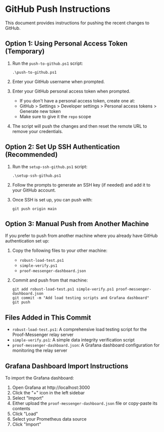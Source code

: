 # GitHub Push Instructions

This document provides instructions for pushing the recent changes to GitHub.

## Option 1: Using Personal Access Token (Temporary)

1. Run the `push-to-github.ps1` script:
   ```
   .\push-to-github.ps1
   ```

2. Enter your GitHub username when prompted.

3. Enter your GitHub personal access token when prompted.
   - If you don't have a personal access token, create one at:
   - GitHub > Settings > Developer settings > Personal access tokens > Generate new token
   - Make sure to give it the `repo` scope

4. The script will push the changes and then reset the remote URL to remove your credentials.

## Option 2: Set Up SSH Authentication (Recommended)

1. Run the `setup-ssh-github.ps1` script:
   ```
   .\setup-ssh-github.ps1
   ```

2. Follow the prompts to generate an SSH key (if needed) and add it to your GitHub account.

3. Once SSH is set up, you can push with:
   ```
   git push origin main
   ```

## Option 3: Manual Push from Another Machine

If you prefer to push from another machine where you already have GitHub authentication set up:

1. Copy the following files to your other machine:
   - `robust-load-test.ps1`
   - `simple-verify.ps1`
   - `proof-messenger-dashboard.json`

2. Commit and push from that machine:
   ```
   git add robust-load-test.ps1 simple-verify.ps1 proof-messenger-dashboard.json
   git commit -m "Add load testing scripts and Grafana dashboard"
   git push
   ```

## Files Added in This Commit

- `robust-load-test.ps1`: A comprehensive load testing script for the Proof-Messenger relay server
- `simple-verify.ps1`: A simple data integrity verification script
- `proof-messenger-dashboard.json`: A Grafana dashboard configuration for monitoring the relay server

## Grafana Dashboard Import Instructions

To import the Grafana dashboard:

1. Open Grafana at http://localhost:3000
2. Click the "+" icon in the left sidebar
3. Select "Import"
4. Either upload the `proof-messenger-dashboard.json` file or copy-paste its contents
5. Click "Load"
6. Select your Prometheus data source
7. Click "Import"